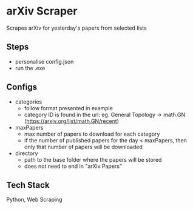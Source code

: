 # arXiv Scraper

Scrapes arXiv for yesterday's papers from selected lists

## Steps

- personalise config.json
- run the .exe

## Configs

- categories
	- follow format presented in example
	- category ID is found in the url: eg. General Topology -> math.GN (https://arxiv.org/list/math.GN/recent)
- maxPapers
	- max number of papers to download for each category
	- if the number of published papers for the day < maxPapers, then only that number of papers will be downloaded
- directory
	- path to the base folder where the papers will be stored
	- does not need to end in "arXiv Papers"

## Tech Stack

Python, Web Scraping
